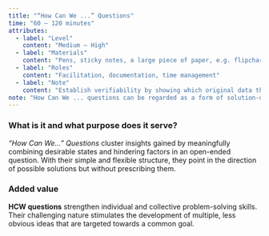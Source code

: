 ```yaml
---
title: "“How Can We ...” Questions"
time: "60 – 120 minutes"
attributes:
  - label: "Level"
    content: "Medium – High"
  - label: "Materials"
    content: "Pens, sticky notes, a large piece of paper, e.g. flipchart or back of a poster"
  - label: "Roles"
    content: "Facilitation, documentation, time management"
  - label: "Note"
    content: "Establish verifiability by showing which original data the questions are based on."
note: "How Can We ... questions can be regarded as a form of solution-oriented thinking. By starting the sentence in this way, it is possible to articulate challenges constructively and work on them with a focus on the matter at hand. They’re usually applied to the formulation of a guiding problem hypothesis. But they can in fact be used at different points in the innovation process: as a leading question before contact with key actors, for example, or as a provocation to develop particularly crazy ideas."
---
```


### What is it and what purpose does it serve?

_“How Can We...” Questions_ cluster insights gained
by meaningfully combining desirable states and hindering factors in an open-ended question. With their simple and flexible structure, they point in the direction of possible solutions but without prescribing them.

### Added value

**HCW questions** strengthen individual and collective problem-solving skills. Their challenging nature stimulates the development of multiple, less obvious ideas that are targeted towards a common goal.
